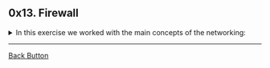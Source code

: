 ## 0x13. Firewall

<details>
<summary>In this exercise we worked with the main concepts of the networking: </summary>
<br>

- Firewalls
- Firewall port allowing and denying.
- Firewall redirections.

</details>

---

[Back Button](https://github.com/FatChicken277/holberton-system_engineering-devops)